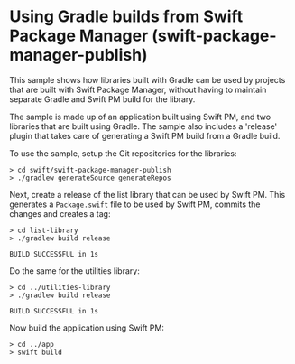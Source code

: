 # Using Gradle builds from Swift Package Manager (swift-package-manager-publish)

This sample shows how libraries built with Gradle can be used by projects that are built with Swift Package Manager, without having to maintain separate Gradle and Swift PM build for the library.

The sample is made up of an application built using Swift PM, and two libraries that are built using Gradle. The sample also includes a 'release' plugin that takes care of generating a Swift PM build from a Gradle build.

To use the sample, setup the Git repositories for the libraries:

```
> cd swift/swift-package-manager-publish
> ./gradlew generateSource generateRepos
```

Next, create a release of the list library that can be used by Swift PM. This generates a `Package.swift` file to be used by Swift PM, commits the changes and creates a tag:

```
> cd list-library
> ./gradlew build release

BUILD SUCCESSFUL in 1s

```

Do the same for the utilities library:

```
> cd ../utilities-library
> ./gradlew build release

BUILD SUCCESSFUL in 1s

```

Now build the application using Swift PM:

```
> cd ../app
> swift build
```
